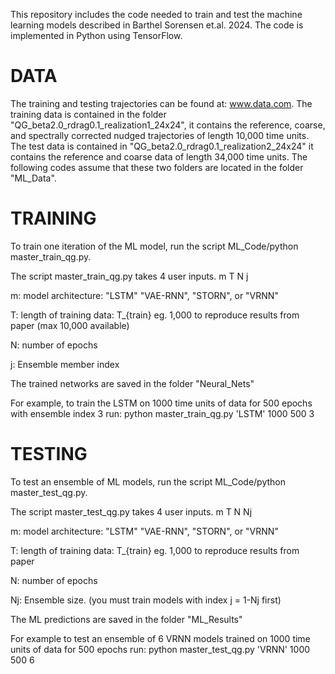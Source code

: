 This repository includes the code needed to train and test the machine learning models described in Barthel Sorensen et.al. 2024. The code is implemented in Python using TensorFlow. 


DATA
==================================================================================
The training and testing trajectories can be found at: www.data.com. The training data is contained in the folder "QG_beta2.0_rdrag0.1_realization1_24x24", it contains the reference, coarse, and spectrally corrected nudged trajectories of length 10,000 time units. The test data is contained in "QG_beta2.0_rdrag0.1_realization2_24x24" it contains the reference and coarse data of length 34,000 time units. The following codes assume that these two folders are located in the folder "ML_Data".


TRAINING
==================================================================================
To train one iteration of the ML model, run the script ML_Code/python master_train_qg.py.

The script master_train_qg.py takes 4 user inputs. m T N j

m: model architecture: "LSTM" "VAE-RNN", "STORN", or "VRNN" 

T: length of training data: T_{train} eg. 1,000 to reproduce results from paper (max 10,000 available)

N: number of epochs

j: Ensemble member index

The trained networks are saved in the folder "Neural_Nets"

For example, to train the LSTM on 1000 time units of data for 500 epochs with ensemble index 3 run: python master_train_qg.py 'LSTM' 1000 500 3


TESTING
==================================================================================
To test an ensemble of ML models, run the script ML_Code/python master_test_qg.py.

The script master_test_qg.py takes 4 user inputs. m T N Nj

m: model architecture: "LSTM" "VAE-RNN", "STORN", or "VRNN"

T: length of training data: T_{train} eg. 1,000 to reproduce results from paper

N: number of epochs

Nj: Ensemble size. (you must train models with index j = 1-Nj first)

The ML predictions are saved in the folder "ML_Results"

For example to test an ensemble of 6 VRNN models trained on 1000 time units of data for 500 epochs run: python master_test_qg.py 'VRNN' 1000 500 6
